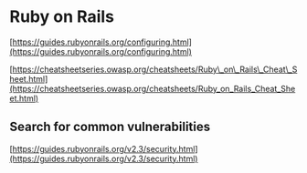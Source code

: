 # Ruby on Rails



[https://guides.rubyonrails.org/configuring.html](https://guides.rubyonrails.org/configuring.html)

[https://cheatsheetseries.owasp.org/cheatsheets/Ruby\_on\_Rails\_Cheat\_Sheet.html](https://cheatsheetseries.owasp.org/cheatsheets/Ruby_on_Rails_Cheat_Sheet.html)

## Search for common vulnerabilities

[https://guides.rubyonrails.org/v2.3/security.html](https://guides.rubyonrails.org/v2.3/security.html)
